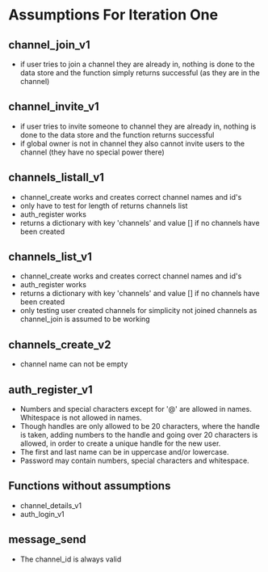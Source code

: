 # Assumptions For Iteration One

## channel_join_v1
- if user tries to join a channel they are already in, nothing is done to the data store and the function simply returns successful (as they are in the channel)

## channel_invite_v1
- if user tries to invite someone to channel they are already in, nothing is done to the data store and the function returns successful
- if global owner is not in channel they also cannot invite users to the channel (they have no special power there)

## channels_listall_v1
- channel_create works and creates correct channel names and id's
- only have to test for length of returns channels list
- auth_register works
- returns a dictionary with key 'channels' and value [] if no channels have been created
    
## channels_list_v1
- channel_create works and creates correct channel names and id's
- auth_register works
- returns a dictionary with key 'channels' and value [] if no channels have been created
- only testing user created channels for simplicity not joined channels as channel_join is assumed to be working

## channels_create_v2
- channel name can not be empty

## auth_register_v1
- Numbers and special characters except for '@' are allowed in names. Whitespace is not allowed in names.
- Though handles are only allowed to be 20 characters, where the handle is taken, adding numbers to the handle and going over 20 characters is allowed, in order to create a unique handle for the new user.
- The first and last name can be in uppercase and/or lowercase.
- Password may contain numbers, special characters and whitespace. 

## Functions without assumptions
- channel_details_v1
- auth_login_v1

## message_send
- The channel_id is always valid